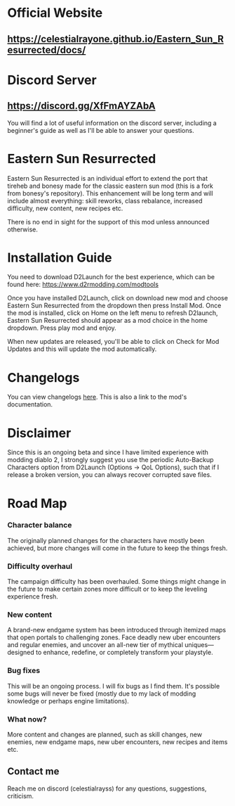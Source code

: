 # Official Website
## https://celestialrayone.github.io/Eastern_Sun_Resurrected/docs/

# Discord Server
## https://discord.gg/XfFmAYZAbA
You will find a lot of useful information on the discord server, including a beginner's guide as well as I'll be able to answer your questions.

# Eastern Sun Resurrected
Eastern Sun Resurrected is an individual effort to extend the port that tireheb and bonesy made for the classic eastern sun mod (this is a fork from bonesy's repository). This enhancement will be long term and will include almost everything: skill reworks, class rebalance, increased difficulty, new content, new recipes etc.

There is no end in sight for the support of this mod unless announced otherwise.

# Installation Guide
You need to download D2Launch for the best experience, which can be found here: https://www.d2rmodding.com/modtools

Once you have installed D2Launch, click on download new mod and choose Eastern Sun Resurrected from the dropdown then press Install Mod. Once the mod is installed, click on Home on the left menu to refresh D2launch, Eastern Sun Resurrected should appear as a mod choice in the home dropdown. Press play mod and enjoy.

When new updates are released, you'll be able to click on Check for Mod Updates and this will update the mod automatically.

# Changelogs
You can view changelogs [here](https://celestialrayone.github.io/Eastern_Sun_Resurrected/docs/index.html). This is also a link to the mod's documentation.

# Disclaimer
Since this is an ongoing beta and since I have limited experience with modding diablo 2, I strongly suggest you use the periodic Auto-Backup Characters option from D2Launch (Options -> QoL Options), such that if I release a broken version, you can always recover corrupted save files.

# Road Map
### Character balance
   The originally planned changes for the characters have mostly been achieved, but more changes will come in the future to keep the things fresh.
### Difficulty overhaul
   The campaign difficulty has been overhauled. Some things might change in the future to make certain zones more difficult or to keep the leveling experience fresh.
### New content
   A brand-new endgame system has been introduced through itemized maps that open portals to challenging zones. Face deadly new uber encounters and regular enemies, and uncover an all-new tier of mythical uniques—designed to enhance, redefine, or completely transform your playstyle.
### Bug fixes
   This will be an ongoing process. I will fix bugs as I find them. It's possible some bugs will never be fixed (mostly due to my lack of modding knowledge or perhaps engine limitations).
### What now?
   More content and changes are planned, such as skill changes, new enemies, new endgame maps, new uber encounters, new recipes and items etc.
   
## Contact me
Reach me on discord (celestialrayss) for any questions, suggestions, criticism.
